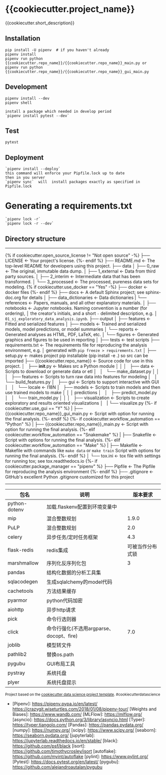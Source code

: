 {{cookiecutter.project_name}}
==============================

{{cookiecutter.short_description}}

## Installation

    pip install -U pipenv  # if you haven't already
    pipenv install
    pipenv run python {{cookiecutter.repo_name}}/{{cookiecutter.repo_name}}_main.py or  pipenv run python {{cookiecutter.repo_name}}/{{cookiecutter.repo_name}}_gui_main.py
    
## Development

    pipenv install --dev
    pipenv shell
    
    install a package which needed in develop period 
    `pipenv install pytest --dev`

## Test

    pytest
    
## Deployment
    `pipenv install --deploy`
    this command will enforce your Pipfile.lock up to date
    then in you server
    `pipenv sync`  will  install packages exactly as specified in Pipfile.lock

# Generating a requirements.txt
    `pipenv lock -r`
    `pipenv lock -r --dev`
## Directory structure
------------
{% if cookiecutter.open_source_license != "Not open source" -%}
    ├── LICENSE                   <- Your project's license.
{%- endif %}
    ├── README.md          <- The top-level README for developers using this project.
    ├── data
    │   ├── 0_raw                 <- The original, immutable data dump.
    │   ├── 1_external            <- Data from third party sources.
    │   ├── 2_interim             <- Intermediate data that has been transformed.
    │   └── 3_processed               <- The processed, pureness data sets for modeling.
{% if cookiecutter.use_docker == "Yes" -%}
    ├── docker               <- docker files
{%- endif %}
    ├── docs               <- A default Sphinx project; see sphinx-doc.org for details
    │   ├── data_dictionaries     <- Data dictionaries
    |   └── references            <- Papers, manuals, and all other explanatory materials.
    │
    ├── notebooks          <- Jupyter notebooks. Naming convention is a number (for ordering),
    │                         the creator's initials, and a short `-` delimited description, e.g.
    │                         `01_sj_exploratory_data_analysis.ipynb`.
    ├── output
    │   ├── features              <- Fitted and serialized features
    │   ├── models                <- Trained and serialized models, model predictions, or model summaries
    │   └── reports               <- Generated analyses as HTML, PDF, LaTeX, etc.
    │       └── figures           <- Generated graphics and figures to be used in reporting
    │
    ├── tests              <- test scripts
    ├── requirements.txt   <- The requirements file for reproducing the analysis environment, e.g.
    │                         generated with `pip freeze > requirements.txt`
    │
    ├── setup.py           <- makes project pip installable (pip install -e .) so src can be imported
    ├── {{cookiecutter.repo_name}}                <- Source code for use in this project.
    │   ├── __init__.py    <- Makes src a Python module
    │   │
    │   ├── data           <- Scripts to download or generate data or etl
    │   │   └── make_dataset.py
    │   │
    │   ├── features       <- Scripts to turn raw data into features for modeling
    │   │   └── build_features.py
    │   ├── gui       <-  Scripts to support interactive with GUI
    │   │   └── locale      <-  I18N
    │   ├── models         <- Scripts to train models and then use trained models to make
    │   │   │                 predictions
    │   │   ├── predict_model.py
    │   │   └── train_model.py
    │   │
    │   ├── visualization  <- Scripts to create exploratory and results oriented visualizations
    │   |   └── visualize.py
{%- if cookiecutter.use_gui == "Y" %}
    |   ├── {{cookiecutter.repo_name}}_gui_main.py           <- Script with option for running the final analysis.
{%- endif %}
{%- if cookiecutter.workflow_automation == "Python" %}
    |   ├── {{cookiecutter.repo_name}}_main.py               <- Script with option for running the final analysis.
{%- elif cookiecutter.workflow_automation == "Snakemake" %}
    |   ├── Snakefile                <- Script with options for running the final analysis.
{%- elif cookiecutter.workflow_automation == "Make" %}
    |   ├── Makefile           <- Makefile with commands like `make data` or `make train` Script with options for running the final analysis.
{%- endif %}
    │
    └── tox.ini            <- tox file with settings for running tox; see tox.readthedocs.io
{%- if cookiecutter.package_manager == "pipenv" %}
    ├── Pipfile                   <- The Pipfile for reproducing the analysis environment
{%- endif %}
    ├── .gitignore                <- GitHub's excellent Python .gitignore customized for this project


--------

|包名|说明|版本要求|
|----|----|----|
|python-dotenv|加载.flaskenv配置到环境变量中||
|mip|混合整数规划|1.9.0|
|PuLP|混合整数规划|2.0|
|celery|异步任务/定时任务框架|4.3|
|flask-redis|redis集成|可被当作分布式锁|
|marshmallow|序列化反序列化包|3|
|pandas|结构化数据的分析工具集||
|sqlacodegen|生成sqlalchemy的model代码||
|cachetools|方法结果缓存||
|pyarmor|python代码加密||
|aiohttp|异步http请求||
|pick|命令行选则器||
|click|命令行强化(不选用argparse、docopt、fire)|7.0|
|joblib|模型转文件||
|pathlib2|替换os.path|
|pygubu|GUI布局工具|
|pystray|系统托盘|
|plyer|系统托盘提示|

<p><small>Project based on the <a target="_blank" href="https://drivendata.github.io/cookiecutter-data-science/">cookiecutter data science project template</a>. #cookiecutterdatascience</small></p>

[Cookiecutter]: https://github.com/audreyr/cookiecutter
- [Pipenv]: https://pipenv.pypa.io/en/latest/ https://crazygit.wiseturtles.com/2018/01/08/pipenv-tour/
[Weights and Biases]: https://www.wandb.com/
[MLFlow]: https://mlflow.org/
[asyncio]: https://docs.python.org/3/library/asyncio.html
[Typer]: https://typer.tiangolo.com/
[Pandas]: https://pandas.pydata.org/
[numpy]: https://numpy.org/
[scipy]: https://www.scipy.org/
[seaborn]: https://seaborn.pydata.org/
[jupyterlab]: https://jupyterlab.readthedocs.io/en/stable/
[black]: https://github.com/psf/black
[isort]: https://github.com/timothycrosley/isort
[autoflake]: https://github.com/myint/autoflake
[pylint]: https://www.pylint.org/
[Pytest]: https://docs.pytest.org/en/latest/
[pygubu]: https://github.com/alejandroautalan/pygubu
